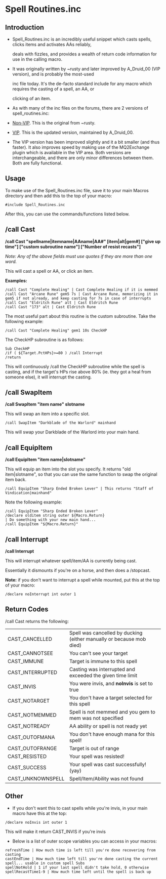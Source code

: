 # Spell Routines.inc

## Introduction

* Spell\_Routines.inc is an incredibly useful snippet which casts spells, clicks items and activates AAs reliably,

  deals with fizzles, and provides a wealth of return code information for use in the calling macro.

* It was originally written by ~rusty and later improved by A\_Druid\_00 (VIP version), and is probably the most-used

  inc file today. It's the de-facto standard include for any macro which requires the casting of a spell, an AA, or

  clicking of an item.

* As with many of the inc files on the forums, there are 2 versions of spell\_routines.inc:
* [Non-VIP](https://macroquest.org/phpBB3/viewtopic.php?t=7568). This is the original from ~rusty.
* [VIP](https://macroquest.org/phpBB3/viewtopic.php?t=11656). This is the updated version, maintained by A\_Druid\_00.
* The VIP version has been improved slightly and it a bit smaller (and thus faster). It also improves speed by making use of the MQ2Exchange plugin which is available in the VIP area. Both versions are interchangeable, and there are only minor differences between them. Both are fully functional.

## Usage

To make use of the Spell\_Routines.inc file, save it to your main Macros directory and then add this to the top of your macro:

`#include Spell_Routines.inc`

After this, you can use the commands/functions listed below.

## /call Cast

**/call Cast "spellname\|itemname\|AAname\|AA\#" [item\|alt\|gem\#\] \["give up time"\] \["custom subroutine name"\] \["Number of resist recasts"]**

_Note: Any of the above fields must use quotes if they are more than one word._

This will cast a spell or AA, or click an item.

**Examples:**

`/call Cast "Complete Healing" | Cast Complete Healing if it is memmed`  
`/call Cast "Arcane Rune" gem5 7s | Cast Arcane Rune, memorizing it in gem5 if not already, and keep casting for 7s in case of interrupts`  
`/call Cast "Eldritch Rune" alt | Cast Eldritch Rune`  
`/call Cast "173" alt | Cast Eldritch Rune`

The most useful part about this routine is the custom subroutine. Take the following example:

`/call Cast "Complete Healing" gem1 10s CheckHP`

The CheckHP subroutine is as follows:

`Sub CheckHP`  
`/if ( ${Target.PctHPs}>=80 ) /call Interrupt`  
`/return`

This will continuously /call the CheckHP subroutine while the spell is casting, and if the target's HPs rise above 80% (ie. they got a heal from someone else), it will interrupt the casting.

## /call SwapItem

**/call SwapItem "item name" slotname**

This will swap an item into a specific slot.

`/call SwapItem "Darkblade of the Warlord" mainhand`

This will swap your Darkblade of the Warlord into your main hand.

## /call EquipItem

**/call EquipItem "item name\|slotname"**

This will equip an item into the slot you specify. It returns "old item\|slotname", so that you can use the same function to swap the original item back.

`/call EquipItem "Sharp Ended Broken Lever" | This returns "Staff of Vindication|mainhand"`

Note the following example:

`/call EquipItem "Sharp Ended Broken Lever"`  
`/declare olditem string outer ${Macro.Return}`  
`| Do something with your new main hand...`  
`/call EquipItem "${Macro.Return}"`

## /call Interrupt

**/call Interrupt**

This will interrupt whatever spell/item/AA is currently being cast.

Essentially it dismounts if you're on a horse, and then does a /stopcast.

**Note:** if you don't want to interrupt a spell while mounted, put this at the top of your macro:

`/declare noInterrupt int outer 1`

## Return Codes

/call Cast returns the following:

|  |  |
| :--- | :--- |
| CAST\_CANCELLED | Spell was cancelled by ducking (either manually or because mob died) |
| CAST\_CANNOTSEE | You can't see your target |
| CAST\_IMMUNE | Target is immune to this spell |
| CAST\_INTERRUPTED | Casting was interrupted and exceeded the given time limit |
| CAST\_INVIS | You were invis, and **noInvis** is set to true |
| CAST\_NOTARGET | You don't have a target selected for this spell |
| CAST\_NOTMEMMED | Spell is not memmed and you gem to mem was not specified |
| CAST\_NOTREADY | AA ability or spell is not ready yet |
| CAST\_OUTOFMANA | You don't have enough mana for this spell! |
| CAST\_OUTOFRANGE | Target is out of range |
| CAST\_RESISTED | Your spell was resisted! |
| CAST\_SUCCESS | Your spell was cast successfully! (yay) |
| CAST\_UNKNOWNSPELL | Spell/Item/Ability was not found |

## Other

* If you don't want this to cast spells while you're invis, in your main macro have this at the top:

`/declare noInvis int outer 1`

This will make it return CAST\_INVIS if you're invis

* Below is a list of outer scope variables you can access in your macros:

`refreshTime | How much time is left till you're done recovering from casting`  
`castEndTime | How much time left till you're done casting the current spell... usable in custom spell Subs`  
`spellNotHold | 1 if your last spell didn't take hold, 0 otherwise`  
`spellRecastTime1-9 | How much time left until the spell is back up`

